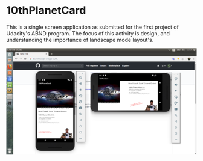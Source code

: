 # 10thPlanetCard
This is a single screen application as submitted for the first project of Udacity's ABND program.
The focus of this activity is design, and understanding the importance of landscape mode layout's.

![](10thPlanetScreenshots.png)
